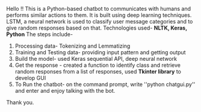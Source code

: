 Hello !!
This is a Python-based chatbot to communicates with humans and performs similar actions to them. 
It is built using deep learning techniques. 
LSTM, a neural network is used to classify user message categories and to give random responses based on that. 
Technologies used- **NLTK, Keras, Python** 
The steps include- 
1) Processing data- Tokenizing and Lemmatizing
2) Training and Testing data- providing input pattern and getting output
3) Build the model- used Keras sequential API, deep neural network
4) Get the response - created a function to identify class and retrieve random responses from a list of responses, used **Tkinter library** to develop GUI
5) To Run the chatbot- on the command prompt, write ''python chatgui.py'' and enter and enjoy talking with the bot.

Thank you.
